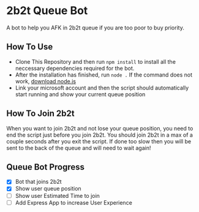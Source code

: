 # 2b2t Queue Bot

<p>A bot to help you AFK in 2b2t queue if you are too poor to buy priority.</p>

## How To Use

- Clone This Repository and then run `npm install` to install all the neccessary dependencies required for the bot.
- After the installation has finished, run `node .`
If the command does not work, [download node.js](https://nodejs.org/en/download)
- Link your microsoft account and then the script should automatically start running and show your current queue position

## How To Join 2b2t

When you want to join 2b2t and not lose your queue position, you need to end the script just before you join 2b2t.
You should join 2b2t in a max of a couple seconds after you exit the script.
If done too slow then you will be sent to the back of the queue and will need to wait again!

## Queue Bot Progress

- [x] Bot that joins 2b2t
- [x] Show user queue position
- [ ] Show user Estimated Time to join
- [ ] Add Express App to increase User Experience